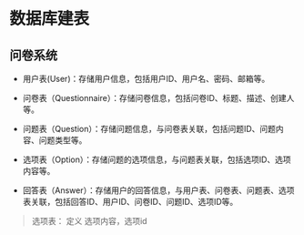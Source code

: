 # 数据库建表

## 问卷系统

+ 用户表(User)：存储用户信息，包括用户ID、用户名、密码、邮箱等。

+ 问卷表（Questionnaire）：存储问卷信息，包括问卷ID、标题、描述、创建人等。

+ 问题表（Question）：存储问题信息，与问卷表关联，包括问题ID、问题内容、问题类型等。

+ 选项表（Option）：存储问题的选项信息，与问题表关联，包括选项ID、选项内容等。

+ 回答表（Answer）：存储用户的回答信息，与用户表、问卷表、问题表、选项表关联，包括回答ID、用户ID、问卷ID、问题ID、选项ID等。

> 选项表： 定义 选项内容，选项id